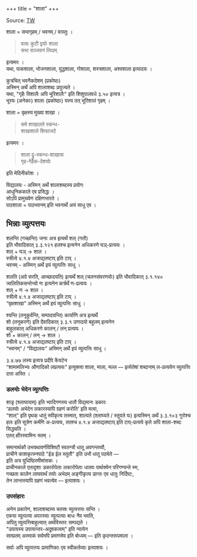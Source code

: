 +++
title = "शाला"
+++

Source: [TW](https://ashtadhyayi.com/courses/bhaashaapaak3/)

शाला = सभागृहम् / भवनम् / वास्तुः ।  

> वासः कुटी द्वयोः शाला  
सभा सञ्जवनं त्विदम् 

इत्यमरः ।  
यथा, पाकशाला, भोजनशाला, युद्धशाला, गोशाला, शस्त्रशाला, अश्वशाला इत्यादयः ।

कुत्रचित् भवनैकदेशम् (प्रकोष्ठः)  
अस्मिन् अर्थे अपि शालाशब्दः प्रयुज्यते ।  
यथा,  "गृहैः विशालैः अपि भूरिशालैः" इति शिशुपालवधे ३.५० इत्यत्र ।  
भूरयः (अनेकाः) शालाः (प्रकोष्ठाः) यस्य तत् भूरिशालं गृहम् ।

शाला = वृक्षस्य मुख्या शाखा ।  

> समे शाखालते स्कन्ध-  
शाखाशाले शिफाजटे 

इत्यमरः ।

> शाला द्रु-स्कन्ध-शाखाया  
गृह-गेहैक-देशयोः  

इति मेदिनीकोशः ।

विद्यालयः - अस्मिन् अर्थे शालाशब्दस्य प्रयोगः  
आधुनिककाले एव प्रसिद्धः ।  
सोऽपि प्रामुख्येण दक्षिणभारते ।  
पाठशाला = पाठभवनम् इति भवनार्थे अयं साधु एव । 

## भिन्नाः व्युत्पत्तयः
शलन्ति (गच्छन्ति) जनाः अत्र इत्यर्थे शल् (गतौ)  
इति भौवादिकात् ३.३.१२१ हलश्च इत्यनेन अधिकरणे घञ्-प्रत्ययः ।  
शल् + घञ् → शाल ।  
स्त्रीत्वे ४.१.४ अजाद्यतष्टाप् इति टाप् ।  
भवनम् - अस्मिन् अर्थे इयं व्युत्पत्तिः साधु । 

शलति (अग्रे सरति, आच्छादयति) इत्यर्थे शल् (चलनसंवरणयोः) इति भौवादिकात् ३.१.१४० ज्वलितिकसन्तेभ्यो णः इत्यनेन कर्त्रर्थे ण-प्रत्ययः ।  
शल् + ण → शाल ।   
स्त्रीत्वे ४.१.४ अजाद्यतष्टाप्  इति टाप् ।  
“वृक्षशाखा” अस्मिन् अर्थे इयं व्युत्पत्तिः साधु । 

श्यन्ति (तनूकुर्वन्ति, सम्पादयन्ति) कार्याणि अत्र इत्यर्थे  
शो (तनूकरणे) इति दैवादिकात् ३.३.१ उणादयो बहुलम् इत्यनेन  
बाहुलकात् अधिकरणे कालन् / लन् प्रत्ययः ।  
शो + कालन् / लन् → शाल ।  
स्त्रीत्वे ४.१.४ अजाद्यतष्टाप् इति टाप् ।  
“भवनम्” / “विद्यालयः” अस्मिन् अर्थे इयं व्युत्पत्तिः साधु । 

३.४.७७ लस्य इत्यत्र प्रदीपे कैयटेन  
“शामामलिभ्यः औणादिको लप्रत्ययः” इत्युक्त्वा शाला, माला, मल्ल — इत्येतेषां शब्दानाम् ल-प्रत्ययेन व्युत्पत्तिः दत्ता अस्ति । 

### डलयोः भेदेन व्युत्पत्तिः
शाडृ (श्लाघायाम्) इति भ्वादिगणस्य धातौ विद्यमानः डकारः  
‘डलयोः अभेदेन लकारस्यापि ग्रहणं करोति’ इति मत्वा,  
“शाल्” इति पृथक् धातुं स्वीकृत्य तस्मात्, शाल्यते (श्लाघ्यते / स्तूयते यः) इत्यस्मिन् अर्थे ३.३.१०३ गुरोश्च हलः इति सूत्रेण कर्मणि अ-प्रत्ययः, ततश्च ४.१.४ अजाद्यतष्टाप् इति टाप्-प्रत्यये कृते अपि शाला-शब्दः सिद्ध्यति ।  
एतत् क्षीरस्वामिनः मतम् । 

समानार्थकौ उभयथावर्णविशिष्टौ स्वतन्त्रौ धातू अवगन्तव्यौ,  
प्राचीने काशकृत्स्नपाठे "ईड ईल स्तुतौ" इति उभौ धातू पठ्येते —  
इति अत्र युधिष्ठिरमीमांसकः ।  
प्राचीनकाले एतादृशाः डकारोपेताः लकारोपेताः धातवः पार्थक्येन परिगण्यन्ते स्म,  
गच्छता कालेन लाघवार्थं तयोः अभेदम् अङ्गीकृत्य डान्तः एव धातुः निर्दिष्टः,  
तेन लान्तस्यापि ग्रहणं भवत्येव — इत्याशयः । 

### उपसंहारः
अनेन प्रकारेण, शालाशब्दस्य चतस्रः व्युत्पत्तयः सन्ति ।  
एकया व्युत्पत्या अपरस्याः व्युत्पत्याः बाधः नैव भवति,  
अपितु व्युत्पत्तिबाहुल्यात् अर्थविस्तरः सम्पद्यते ।  
"उपायस्य उपायान्तर-अदूषकत्वम्" इति न्यायेन  
साम्प्रतम् अस्माकं सर्वमपि प्रमाणमेव इति बोध्यम् — इति कृदन्तरूपमाला । 

सर्वाः अपि व्युत्पत्तयः प्रामाणिकाः एव स्वीकर्तव्याः इत्याशयः । 


